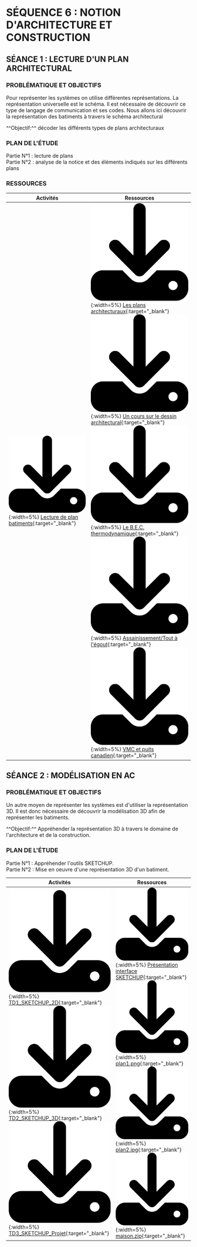 # SÉQUENCE 6 : NOTION D'ARCHITECTURE ET CONSTRUCTION

## SÉANCE 1 : LECTURE D'UN PLAN ARCHITECTURAL

### PROBLÉMATIQUE ET OBJECTIFS

Pour représenter les systèmes on utilise différentes représentations. La représentation universelle est le schéma. Il est nécessaire de découvrir ce type de langage de communication et ses codes. Nous allons ici découvrir la représentation des batiments à travers le schéma architectural

^^Objectif:^^ décoder les différents types de plans architecturaux

### PLAN DE L'ÉTUDE

Partie N°1 : lecture de plans    
Partie N°2 : analyse de la notice et des éléments indiqués sur les différents plans

### RESSOURCES

| Activités | Ressources |
| -- | -- |
| ![Download](../../../icones/download-solid.svg){:width=5%} [Lecture de plan batiments](./seance1/lecture_plan_batiments_DR.pdf){:target="_blank"} | ![Download](../../../icones/download-solid.svg){:width=5%} [Les plans architecturaux](./seance1/plans.zip){:target="_blank"} <br/> ![Download](../../../icones/download-solid.svg){:width=5%} [Un cours sur le dessin architectural](./seance1/Cours_Dessins_d_architecture.pdf){:target="_blank"} <br/> ![Download](../../../icones/download-solid.svg){:width=5%} [Le B.E.C. thermodynamique](./seance1/le_BEC_thermodynamique.md){:target="_blank"} <br/> ![Download](../../../icones/download-solid.svg){:width=5%} [Assainissement/Tout à l'égout](./seance1/TAE_assainissement.md){:target="_blank"} <br/> ![Download](../../../icones/download-solid.svg){:width=5%} [VMC et puits canadien](./seance1/VMC.md){:target="_blank"} |

## SÉANCE 2 : MODÉLISATION EN AC

### PROBLÉMATIQUE ET OBJECTIFS

Un autre moyen de représenter les systèmes est d'utiliser la représentation 3D. Il est donc nécessaire de découvrir la modélisation 3D afin de représenter les batiments.

^^Objectif:^^ Appréhender la représentation 3D à travers le domaine de l'architecture et de la construction.

### PLAN DE L'ÉTUDE

Partie N°1 : Appréhender l'outils SKETCHUP.   
Partie N°2 : Mise en oeuvre d'une représentation 3D d'un batiment.

| Activités | Ressources |
| -- | -- |
| ![Download](../../../icones/download-solid.svg){:width=5%} [TD1_SKETCHUP_2D](./seance2/TD1_SKETCHUP_2D.pdf){:target="_blank"} <br/> ![Download](../../../icones/download-solid.svg){:width=5%} [TD2_SKETCHUP_3D](./seance2/TD2_SKETCHUP_3D.pdf){:target="_blank"} <br/> ![Download](../../../icones/download-solid.svg){:width=5%} [TD3_SKETCHUP_Projet](./seance2/TD3_SKETCHUP_Projet.pdf){:target="_blank"}| ![Download](../../../icones/download-solid.svg){:width=5%} [Présentation interface SKETCHUP](./seance2/cours_interface-SKETCHUP_v2017.pdf){:target="_blank"} <br/> ![Download](../../../icones/download-solid.svg){:width=5%} [plan1.png](./seance2/ressources/plan1.png){:target="_blank"} <br/> ![Download](../../../icones/download-solid.svg){:width=5%} [plan2.jpg](./seance2/ressources/plan2.jpg){:target="_blank"} <br/> ![Download](../../../icones/download-solid.svg){:width=5%} [maison.zip](./seance2/ressources/maison.zip){:target="_blank"} |

<!--
??? danger "ÉVALUATION""
 
    ^^**Consigne :**^^ Vous devez concevoir une maison.   
    ^^**Durée :**^^ 4 heures.    
    ^^**Caractéristique de la maison :**^^

    | Caractéristiques | Valeurs |
    | -- | -- |
    | Surface terrain | 250 m$^{2}$ |
    | Surface maison | 80 m$^{2}$ |
    | Hauteur des murs | 3 m |
    | Nombre de pièce <br/> (2 chambres; 1 SDB; 1 cuisine; 1 salon) | 5 |
    | Pente du toit | $\simeq$ 30% |
    | Piscine | 10 m$^{2}$ |
    | Terrasse | 5 m$^{2}$ |
    | Ouvertures | 5 fenêtres ou plus <br/> + 1 porte d'entrée |
    | ^^**Matériaux :**^^ <br/> - Façade <br/> - Toit <br/> - Intérieur | <br/> Au choix <br/> Tuile <br/> Bois |

    ^^**Critère d'évaluation :**^^   

    | Critères | Valeurs |
    |--|--|
    | Respect du CdCf | 10 pts |
    | Respect du temps | 4 pts |
    | Design innovant | 2 pts |
    | Présence des cotations | 2 pts |
    | Texture et aspect | 2 pts |

    À la fin de l'épreuve, vous devez m'envoyer votre fichier sketchup, qui doit être nommé "**eval1_NOM_Prénom.skp**", par mail.

-->
